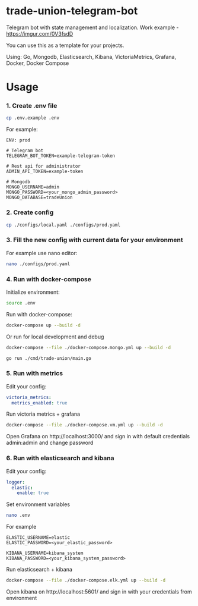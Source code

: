 # trade-union-telegram-bot

Telegram bot with state management and localization. Work example - https://imgur.com/0V3fsdD

You can use this as a template for your projects.

Using: Go, Mongodb, Elasticsearch, Kibana, VictoriaMetrics, Grafana, Docker, Docker Compose

# Usage
### 1. Create .env file
```bash
cp .env.example .env
```
For example:
```dotenv
ENV: prod

# Telegram bot
TELEGRAM_BOT_TOKEN=example-telegram-token

# Rest api for administrator
ADMIN_API_TOKEN=example-token

# Mongodb
MONGO_USERNAME=admin
MONGO_PASSWORD=<your_mongo_admin_password>
MONGO_DATABASE=tradeUnion
```

### 2. Create config
```bash
cp ./configs/local.yaml ./configs/prod.yaml
```

### 3. Fill the new config with current data for your environment
For example use nano editor:
```bash
nano ./configs/prod.yaml
```

### 4. Run with docker-compose
Initialize environment:
```bash
source .env
```

Run with docker-compose:
```bash
docker-compose up --build -d
```

Or run for local development and debug
```bash
docker-compose --file ./docker-compose.mongo.yml up --build -d
```
```bash
go run ./cmd/trade-union/main.go
```

### 5. Run with metrics
Edit your config:
```yaml
victoria_metrics:
  metrics_enabled: true
```
Run victoria metrics + grafana
```bash
docker-compose --file ./docker-compose.vm.yml up --build -d
```
Open Grafana on http://localhost:3000/ and sign in with default credentials admin:admin and change password

### 6. Run with elasticsearch and kibana
Edit your config:
```yaml
logger:
  elastic:
    enable: true
```
Set environment variables
```bash
nano .env
```
For example
```dotenv
ELASTIC_USERNAME=elastic
ELASTIC_PASSWORD=<your_elastic_password>

KIBANA_USERNAME=kibana_system
KIBANA_PASSWORD=<your_kibana_system_password>
```

Run elasticsearch + kibana
```bash
docker-compose --file ./docker-compose.elk.yml up --build -d
```

Open kibana on http://localhost:5601/ and sign in with your credentials from environment